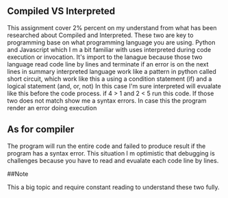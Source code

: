 ## Compiled VS Interpreted
<p>This assignment cover 2% percent
on my understand from what has been researched about Compiled and Interpreted.
These two are key to programming base on what programming language you are using. Python and Javascript which I m a bit familiar with uses interpreted during code execution or invocation. It's import to the lanague because those two language read code line by lines and terminate if an error is on the next lines in summary interpreted language work like a pattern in python called short circuit, which work like this a using a condition statement (if) and a logical statement (and, or, not) In this case I'm sure interpreted will evualate like this before the code process. if 4 > 1 and 2 < 5 run this code. If those two does not match show me a syntax errors. In case this the program render an error doing execution</p>

## As for compiler
<p>The program will run the entire code and failed to produce result if the program has a syntax error. This situation I m optimistic that debugging is challenges because you have to read and evualate each code line by lines.</p>

##Note
<p>This a big topic and require constant reading to understand these two fully.</p>